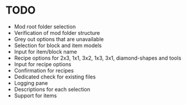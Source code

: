 # TODO

- Mod root folder selection
- Verification of mod folder structure
- Grey out options that are unavailable
- Selection for block and item models
- Input for item/block name
- Recipe options for 2x3, 1x1, 3x2, 1x3, 3x1, diamond-shapes and tools
- Input for recipe options
- Confirmation for recipes
- Dedicated check for existing files
- Logging pane
- Descriptions for each selection
- Support for items
